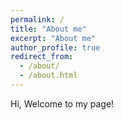 ```yaml
---
permalink: /
title: "About me"
excerpt: "About me"
author_profile: true
redirect_from: 
  - /about/
  - /about.html
---
```


Hi, Welcome to my page!


